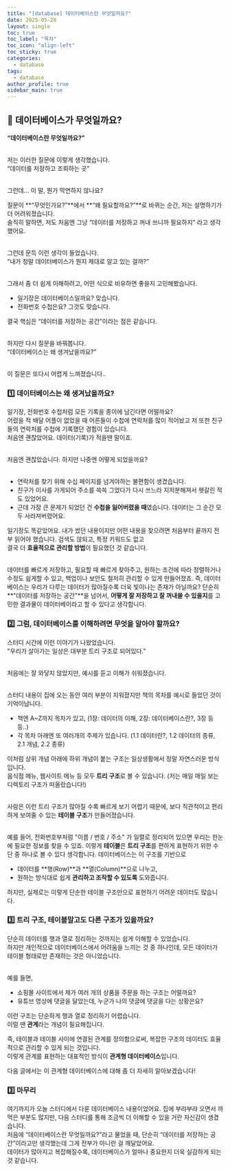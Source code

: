 ```yaml
---
title: "[database] 데이터베이스란 무엇일까요?"
date: 2025-05-28
layout: single
toc: true
toc_label: "목차"
toc_icon: "align-left"
toc_sticky: true
categories:
  - database
tags:
  - database 
author_profile: true
sidebar_main: true
---
```


## :ledger: 데이터베이스가 무엇일까요?
**“데이터베이스란 무엇일까요?”**<br/><br/>

저는 이러한 질문에 이렇게 생각했습니다.<br/> 
“데이터를 저장하고 조회하는 곳”<br/><br/>

그런데... 이 말, 뭔가 막연하지 않나요?<br/>

질문이 **“무엇인가요?”**에서 **“왜 필요할까요?”**로 바뀌는 순간, 저는 설명하기가 더 어려워졌습니다.<br/>
솔직히 말하면, 저도 처음엔 그냥 “데이터를 저장하고 꺼내 쓰니까 필요하지” 라고 생각했어요.<br/></br>

그런데 문득 이런 생각이 들었습니다.<br/>
“내가 정말 데이터베이스가 뭔지 제대로 알고 있는 걸까?”<br/><br/>

그래서 좀 더 쉽게 이해하려고, 어떤 식으로 비유하면 좋을지 고민해봤습니다.<br/>

- 일기장은 데이터베이스일까요? 맞습니다.
- 전화번호 수첩은요? 그것도 맞습니다.

결국 핵심은 “데이터를 저장하는 공간”이라는 점은 같습니다.<br/><br/>

하지만 다시 질문을 바꿔봅니다.<br/>
“데이터베이스는 왜 생겨났을까요?”<br/><br/>

이 질문은 또다시 어렵게 느껴졌습니다..

### :one: 데이터베이스는 왜 생겨났을까요?
일기장, 전화번호 수첩처럼 모든 기록을 종이에 남긴다면 어떨까요? <br/>
어렸을 적 배달 어플이 없었을 때 어른들이 수첩에 연락처를 많이 적어놨고 저 또한 친구들의 연락처를 수첩에 기록했던 경험이 있습니다.<br/>
처음엔 괜찮았어요. 데이터(기록)가 적을땐 말이죠. <br/><br/>

처음엔 괜찮았습니다. 하지만 나중엔 어떻게 되었을까요?<br/><br/>

- 연락처를 찾기 위해 수십 페이지를 넘겨야하는 불편함이 생겼습니다.
- 친구가 이사를 가게되어 주소를 쓱쓱 그었다가 다시 쓰느라 지저분해져서 헷갈린 적도 있었어요.
- 근데 가장 큰 문제가 되었던 건 **수첩을 잃어버렸을 때**였습니다. 데이터는 그 순간 모두 사라져버렸어요.

일기장도 똑같았어요. 내가 썼던 내용이지만 어떤 내용을 찾으려면 처음부터 끝까지 전부 읽어야 했습니다. 검색도 않되고, 특정 키워드도 없고<br/>
결국 더 **효율적으로 관리할 방법**이 필요했던 것 같습니다.<br/><br/>

데이터를 빠르게 저장하고, 필요할 때 빠르게 찾아주고, 원하는 조건에 따라 정렬하거나 수정도 쉽게할 수 있고, 백업이나 보안도 철저히 관리할 수 있게 만들어졌죠. 즉, 데이터베이스는 우리가 다루는 데이터가 많아질수록 더욱 빛이나는 존재가 아닐까요? 단순히 **"데이터를 저장하는 공간"**을 넘어서, **어떻게 잘 저장하고 잘 꺼내쓸 수 있을지**를 고민한 결과물이 데이터베이라고 할 수 있다고 생각합니다.


### :two: 그럼, 데이터베이스를 이해하려면 무엇을 알아야 할까요?
스터디 시간에 이런 이야기가 나왔었습니다.<br/>
"우리가 살아가는 일상은 대부분 트리 구조로 되어있다."<br/><br/>

처음에는 잘 와닿지 않았지만, 예시를 듣고 이해가 쉬워졌습니다.<br/><br/>

스터디 내용이 집에 오는 동안 여러 부분이 지워졌지만 책의 목차를 예시로 들었던 것이 기억이납니다.

- 책엔 A~Z까지 목차가 있고, (1장: 데이터의 이해, 2장: 데이터베이스란?, 3장 등등..)
- 각 목차 아래엔 또 여러개의 주제가 있습니다. (1.1 데이터란?, 1.2 데이터의 종류, 2.1 개념, 2.2 종류)

이처럼 상위 개념 아래에 하위 개념이 붙는 구조는 일상생활에서 정말 자연스러운 방식입니다. <br/>
음식점 메뉴, 웹사이트 메뉴 등 모두 **트리 구조**로 볼 수 있습니다. (저는 매일 매일 보는 디렉토리 구조가 떠올랐습니다!)<br/><br/>

사람은 이런 트리 구조가 많아질 수록 빠르게 보기 어렵기 때문에, 보다 직관적이고 편리하게 보여줄 수 있는 **테이블 구조**가 만들어졌습니다.<br/><br/>


예를 들어, 전화번호부처럼 "이름 / 번호 / 주소" 가 일렬로 정리되어 있으면 우리는 한눈에 필요한 정보를 찾을 수 있죠. 이렇게 **테이블**은 **트리 구조**를 편하게 표현하기 위한 수단 중 하나로 볼 수 있다 생각합니다. 데이터베이스는 이 구조를 기반으로

- 데이터를 **행(Row)**과 **열(Column)**으로 나누고,
- 원하는 방식대로 쉽게 **관리하고 조작할 수 있도록** 도와줍니다.

하지만, 실제로는 이렇게 단순한 테이블 구조만으로 표현하기 어려운 데이터도 많습니다.


### :three: 트리 구조, 테이블말고도 다른 구조가 있을까요?
단순히 데이터를 행과 열로 정리하는 것까지는 쉽게 이해할 수 있었습니다.<br/>
하지만 개인적으로 데이터베이스에서 어려움을 느끼는 것 중 하나인데, 모든 데이터가 테이블 형태로만 존재하는 것은 아니었습니다.<br/><br/>

예를 들면,

- 쇼핑몰 사이트에서 제가 여러 개의 상품을 주문을 하는 구조는 어떨까요?
- 유튜브 영상에 댓글을 달았는데, 누군가 나의 댓글에 댓글을 다는 상황은요?

이런 구조는 단순하게 행과 열로 정리하기 어렵습니다.<br/>
이럴 땐 **관계**라는 개념이 필요해집니다. <br/>

즉, 테이블과 테이블 사이에 연결된 관계를 정의함으로써, 복잡한 구조의 데이터도 효율적으로 관리할 수 있게 되는 것입니다.<br/>
이렇게 관계를 표현하는 대표적인 방식이 **관계형 데이터베이스**입니다.

다음 글에서는 이 관계형 데이터베이스에 대해 좀 더 자세히 알아보겠습니다!


### :three: 마무리
여기까지가 오늘 스터디에서 다룬 데이터베이스 내용이었어요. 집에 부랴부랴 오면서 까먹은 부분도 많지만, 다음 스터디를 통해 조금씩 더 이해할 수 있을 거란 자신감이 생겼습니다.<br/>
처음에 “데이터베이스란 무엇일까요?”라고 물었을 때, 단순히 “데이터를 저장하는 공간”이라고만 생각했는데 그게 전부가 아니란 걸 깨달았어요.<br/>
데이터가 많아지고 복잡해질수록, 데이터베이스가 얼마나 중요한지 더욱 실감하게 되는 것 같습니다.<br/><br/>
